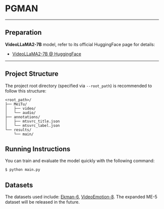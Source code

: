 # **PGMAN**

---

## Preparation

**VideoLLaMA2-7B** model, refer to its official HuggingFace page for details:

- [VideoLLaMA2-7B @ HuggingFace](https://huggingface.co/VideoLLaMA/VideoLLaMA2-7b)

---

## Project Structure

The project root directory (specified via `--root_path`) is recommended to follow this structure:

```text
<root_path>/  
├── MeiTu/
│   ├── video/           
│   └── audio/           
├── annotations/         
│   ├── mtsvrc_title.json
│   └── mtsvrc_label.json
└── results/             
    └── main/            
```

## Running Instructions

You can train and evaluate the model quickly with the following command:

```bash
$ python main.py
```

## Datasets

The datasets used include: [Ekman-6](https://drive.google.com/drive/folders/0B-iork9xj4brQmlYYjlsUUtVVGM?resourcekey=0-ZCZMvJXTIPVYAIcXyGH7cA), [VideoEmotion-8](https://drive.google.com/drive/folders/0B5peJ1MHnIWGd3pFbzMyTG5BSGs?resourcekey=0-hZ1jo5t1hIauRpYhYIvWYA12).
The expanded ME-5 dataset will be released in the future.